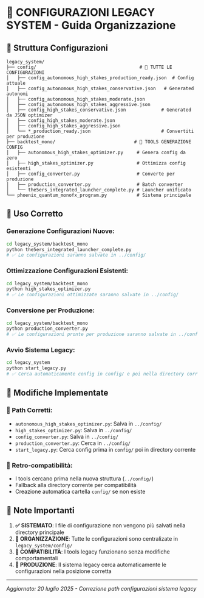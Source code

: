 # 📂 CONFIGURAZIONI LEGACY SYSTEM - Guida Organizzazione

## 🎯 Struttura Configurazioni
```
legacy_system/
├── config/                                      # 📁 TUTTE LE CONFIGURAZIONI
│   ├── config_autonomous_high_stakes_production_ready.json  # Config attuale
│   ├── config_autonomous_high_stakes_conservative.json   # Generated autonomi
│   ├── config_autonomous_high_stakes_moderate.json
│   ├── config_autonomous_high_stakes_aggressive.json
│   ├── config_high_stakes_conservative.json             # Generated da JSON optimizer
│   ├── config_high_stakes_moderate.json
│   ├── config_high_stakes_aggressive.json
│   └── *_production_ready.json                          # Convertiti per produzione
├── backtest_mono/                             # 📁 TOOLS GENERAZIONE CONFIG
│   ├── autonomous_high_stakes_optimizer.py     # Genera config da zero
│   ├── high_stakes_optimizer.py                # Ottimizza config esistenti
│   ├── config_converter.py                     # Converte per produzione
│   ├── production_converter.py                 # Batch converter
│   └── the5ers_integrated_launcher_complete.py # Launcher unificato
└── phoenix_quantum_monofx_program.py           # Sistema principale
```

## 🚀 Uso Corretto

### **Generazione Configurazioni Nuove:**
```bash
cd legacy_system/backtest_mono
python the5ers_integrated_launcher_complete.py
# ✅ Le configurazioni saranno salvate in ../config/
```

### **Ottimizzazione Configurazioni Esistenti:**
```bash
cd legacy_system/backtest_mono
python high_stakes_optimizer.py
# ✅ Le configurazioni ottimizzate saranno salvate in ../config/
```

### **Conversione per Produzione:**
```bash
cd legacy_system/backtest_mono
python production_converter.py
# ✅ Le configurazioni pronte per produzione saranno salvate in ../config/
```

### **Avvio Sistema Legacy:**
```bash
cd legacy_system
python start_legacy.py
# ✅ Cerca automaticamente config in config/ e poi nella directory corrente
```

## 🔧 Modifiche Implementate

### **📁 Path Corretti:**
- `autonomous_high_stakes_optimizer.py`: Salva in `../config/`
- `high_stakes_optimizer.py`: Salva in `../config/`
- `config_converter.py`: Salva in `../config/`
- `production_converter.py`: Cerca in `../config/`
- `start_legacy.py`: Cerca config prima in `config/` poi in directory corrente

### **🔄 Retro-compatibilità:**
- I tools cercano prima nella nuova struttura (`../config/`)
- Fallback alla directory corrente per compatibilità
- Creazione automatica cartella `config/` se non esiste

## 📝 Note Importanti

1. **✅ SISTEMATO**: I file di configurazione non vengono più salvati nella directory principale
2. **📁 ORGANIZZAZIONE**: Tutte le configurazioni sono centralizate in `legacy_system/config/`
3. **🔄 COMPATIBILITÀ**: I tools legacy funzionano senza modifiche comportamentali
4. **🚀 PRODUZIONE**: Il sistema legacy cerca automaticamente le configurazioni nella posizione corretta

---
*Aggiornato: 20 luglio 2025 - Correzione path configurazioni sistema legacy*
